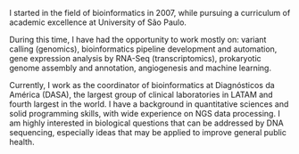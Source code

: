 I started in the field of bioinformatics in 2007, while pursuing a curriculum of academic excellence at University of São Paulo. 

During this time, I have had the opportunity to work mostly on: variant calling (genomics), bioinformatics pipeline development and automation, gene expression analysis by RNA-Seq (transcriptomics), prokaryotic genome assembly and annotation, angiogenesis and machine learning.

Currently, I work as the coordinator of bioinformatics at Diagnósticos da América (DASA), the largest group of clinical laboratories in LATAM and fourth largest in the world. I have a background in quantitative sciences and solid programming skills, with wide experience on NGS data processing. I am highly interested in biological questions that can be addressed by DNA sequencing, especially ideas that may be applied to improve general public health.

<!---
rodrigoguarischi/rodrigoguarischi is a ✨ special ✨ repository because its `README.md` (this file) appears on your GitHub profile.
You can click the Preview link to take a look at your changes.
--->
